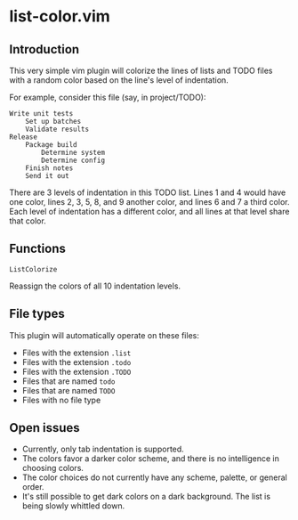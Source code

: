 # list-color.vim


## Introduction
This very simple vim plugin will colorize the lines of lists and TODO files
with a random color based on the line's level of indentation.

For example, consider this file (say, in project/TODO):
```
Write unit tests
	Set up batches
	Validate results
Release
	Package build
		Determine system
		Determine config
	Finish notes
	Send it out
```

There are 3 levels of indentation in this TODO list. Lines 1 and 4 would have
one color, lines 2, 3, 5, 8, and 9 another color, and lines 6 and 7 a third
color. Each level of indentation has a different color, and all lines at that
level share that color.


## Functions
```
ListColorize
```
Reassign the colors of all 10 indentation levels.


## File types
This plugin will automatically operate on these files:
* Files with the extension `.list`
* Files with the extension `.todo`
* Files with the extension `.TODO`
* Files that are named `todo`
* Files that are named `TODO`
* Files with no file type


## Open issues
- Currently, only tab indentation is supported.
- The colors favor a darker color scheme, and there is no intelligence in choosing colors.
- The color choices do not currently have any scheme, palette, or general order.
- It's still possible to get dark colors on a dark background. The list is being slowly whittled down.
